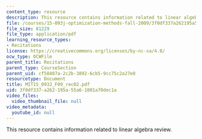 ```yaml
---
content_type: resource
description: This resource contains information related to linear algebra review.
file: /courses/15-093j-optimization-methods-fall-2009/3f0df337a262195a55a61001a70dec1a_MIT15_093J_F09_rec02.pdf
file_size: 81229
file_type: application/pdf
learning_resource_types:
- Recitations
license: https://creativecommons.org/licenses/by-nc-sa/4.0/
ocw_type: OCWFile
parent_title: Recitations
parent_type: CourseSection
parent_uid: cf58407a-2c2b-3892-6cb5-9cc75c2a27e8
resourcetype: Document
title: MIT15_093J_F09_rec02.pdf
uid: 3f0df337-a262-195a-55a6-1001a70dec1a
video_files:
  video_thumbnail_file: null
video_metadata:
  youtube_id: null
---
```

This resource contains information related to linear algebra review.